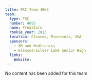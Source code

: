 ```yaml
---
title: FRC Team 4665
team:
  type: FRC
  number: 4665
  name: Predators
  rookie_year: 2013
  location: Glencoe, Minnesota, USA
  sponsors:
    - 3M and Medtronics
    - Glencoe-Silver Lake Senior High
  links:
    Website: 
---
```

No content has been added for this team